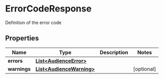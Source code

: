

# ErrorCodeResponse

Definition of the error code

## Properties

Name | Type | Description | Notes
------------ | ------------- | ------------- | -------------
**errors** | [**List&lt;AudienceError&gt;**](AudienceError.md) |  | 
**warnings** | [**List&lt;AudienceWarning&gt;**](AudienceWarning.md) |  |  [optional]



